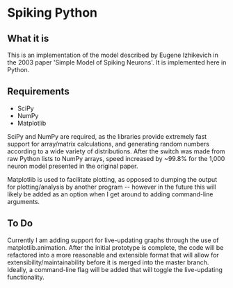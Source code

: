 # Spiking Python

## What it is
This is an implementation of the model described by Eugene Izhikevich in the
2003 paper 'Simple Model of Spiking Neurons'. It is implemented here in Python.


## Requirements

 * SciPy
 * NumPy
 * Matplotlib

SciPy and NumPy are required, as the libraries provide extremely fast support
for array/matrix calculations, and generating random numbers according to a wide
variety of distributions. After the switch was made from raw Python lists to
NumPy arrays, speed increased by ~99.8% for the 1,000 neuron model presented in
the original paper.

Matplotlib is used to facilitate plotting, as opposed to dumping the output for
plotting/analysis by another program -- however in the future this will likely
be added as an option when I get around to adding command-line arguments.

## To Do

Currently I am adding support for live-updating graphs through the use of
matplotlib.animation. After the initial prototype is complete, the code will be
refactored into a more reasonable and extensible format that will allow for
extensibility/maintainability before it is merged into the master branch.
Ideally, a command-line flag will be added that will toggle the live-updating
functionality.

